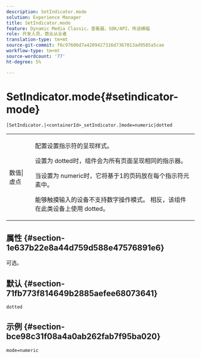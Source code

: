 ```yaml
---
description: SetIndicator.mode
solution: Experience Manager
title: SetIndicator.mode
feature: Dynamic Media Classic，查看器，SDK/API，传送横幅
role: 开发人员，商业从业者
translation-type: tm+mt
source-git-commit: f6c97606d7a4209427316d7367013ad9585a5cae
workflow-type: tm+mt
source-wordcount: '77'
ht-degree: 5%

---
```



# SetIndicator.mode{#setindicator-mode}

`[SetIndicator.|<containerId>_setIndicator.]mode=numeric|dotted`

<table id="table_0BEA0B5FFDF64E5594B534B2A87A6D88"> 
 <tbody> 
  <tr> 
   <td colname="col1"> <p> <span class="codeph"> 数值|虚点</span> </p> </td> 
   <td colname="col2"> <p> 配置设置指示符的呈现样式。 </p> <p>设置为<span class="codeph"> dotted</span>时，组件会为所有页面呈现相同的指示器。 </p> <p>当设置为<span class="codeph"> numeric</span>时，它将基于1的页码放在每个指示符元素中。 </p> <p>能够触摸输入的设备不支持<span class="codeph">数字</span>操作模式。 相反，该组件在此类设备上使用<span class="codeph"> dotted</span>。 </p> </td> 
  </tr> 
 </tbody> 
</table>

## 属性 {#section-1e637b22e8a44d759d588e47576891e6}

可选。

## 默认 {#section-71fb773f814649b2885aefee68073641}

`dotted`

## 示例 {#section-bce98c31f08a4a0ab262fab7f95ba020}

`mode=numeric`
